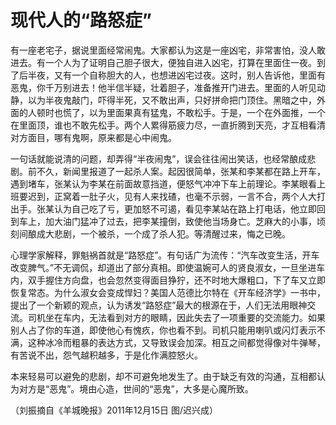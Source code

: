 # 现代人的“路怒症”

有一座老宅子，据说里面经常闹鬼。大家都认为这是一座凶宅，非常害怕，没人敢进去。有一个人为了证明自己胆子很大，便独自进入凶宅，打算在里面住一夜。到了后半夜，又有一个自称胆大的人，也想进凶宅过夜。这时，别人告诉他，里面有恶鬼，你千万别进去！他半信半疑，壮着胆子，准备推开门进去。里面的人听见动静，以为半夜鬼敲门，吓得半死，又不敢出声，只好拼命把门顶住。黑暗之中，外面的人顿时也慌了，以为里面果真有猛鬼，不敢松手。于是，一个在外面推，一个在里面顶，谁也不敢先松手。两个人累得筋疲力尽，一直折腾到天亮，才互相看清对方面目，哪有鬼啊，原来都是心中闹鬼。 

一句话就能说清的问题，却弄得“半夜闹鬼”，误会往往闹出笑话，也经常酿成悲剧。前不久，新闻里报道了一起杀人案。起因很简单，张某和李某都在路上开车，遇到堵车，张某认为李某在前面故意挡道，便怒气冲冲下车上前理论。李某眼看上班要迟到，正窝着一肚子火，见有人来找碴，也毫不示弱，一言不合，两个人大打出手。张某认为自己吃了亏，更加怒不可遏，看见李某站在路上打电话，他立即回到车上，加大油门猛冲了过去，把李某撞倒，致使他当场身亡。芝麻大的小事，顷刻间酿成大悲剧，一个被杀，一个成了杀人犯。等清醒过来，悔之已晚。 

心理学家解释，罪魁祸首就是“路怒症”。有句话广为流传：“汽车改变生活，开车改变脾气。”不无调侃，却道出了部分真相。即使温婉可人的贤良淑女，一旦坐进车内，双手握住方向盘，也会忽然变得面目狰狞，还不时地大爆粗口，下了车又立即恢复常态。为什么淑女会变成悍妇？美国人范德比尔特在《开车经济学》一书中，提出了一个新颖的观点，认为诱发“路怒症”最大的根源在于，人们无法用眼神交流。司机坐在车内，无法看到对方的眼睛，因此失去了一项重要的交流能力。如果别人占了你的车道，即使他心有愧疚，你也看不到。司机只能用喇叭或闪灯表示不满，这种冰冷而粗暴的表达方式，又导致误会加深。相互之间都觉得像对牛弹琴，有苦说不出，怨气越积越多，于是化作满腔怒火。 

本来轻易可以避免的悲剧，却不可避免地发生了。由于缺乏有效的沟通，互相都认为对方是“恶鬼”。境由心造，世间的“恶鬼”，大多是心魔所致。 

（刘振摘自《羊城晚报》2011年12月15日 图/迟兴成）